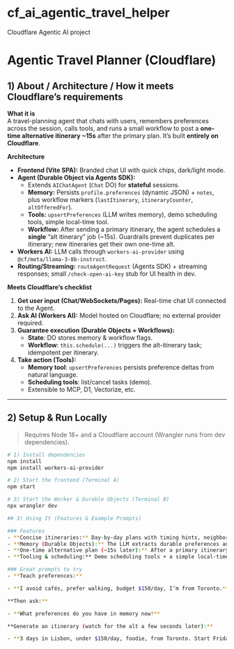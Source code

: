 # cf_ai_agentic_travel_helper
Cloudflare Agentic AI project

# Agentic Travel Planner (Cloudflare)

## 1) About / Architecture / How it meets Cloudflare’s requirements

**What it is**  
A travel-planning agent that chats with users, remembers preferences across the session, calls tools, and runs a small workflow to post a **one-time alternative itinerary ~15s** after the primary plan. It’s built **entirely on Cloudflare**.

**Architecture**
- **Frontend (Vite SPA):** Branded chat UI with quick chips, dark/light mode.
- **Agent (Durable Object via Agents SDK):**
  - Extends `AIChatAgent` (`Chat` DO) for **stateful** sessions.
  - **Memory:** Persists `profile.preferences` (dynamic JSON) + `notes`, plus workflow markers (`lastItinerary`, `itineraryCounter`, `altOfferedFor`).
  - **Tools:** `upsertPreferences` (LLM writes memory), demo scheduling tools, simple local-time tool.
  - **Workflow:** After sending a primary itinerary, the agent schedules a **single** “alt itinerary” job (~15s). Guardrails prevent duplicates per itinerary; new itineraries get their own one-time alt.
- **Workers AI:** LLM calls through `workers-ai-provider` using `@cf/meta/llama-3-8b-instruct`.
- **Routing/Streaming:** `routeAgentRequest` (Agents SDK) + streaming responses; small `/check-open-ai-key` stub for UI health in dev.

**Meets Cloudflare’s checklist**
1) **Get user input (Chat/WebSockets/Pages):** Real-time chat UI connected to the Agent.  
2) **Ask AI (Workers AI):** Model hosted on Cloudflare; no external provider required.  
3) **Guarantee execution (Durable Objects + Workflows):**  
   - **State**: DO stores memory & workflow flags.  
   - **Workflow**: `this.schedule(...)` triggers the alt-itinerary task; idempotent per itinerary.  
4) **Take action (Tools):**  
   - **Memory tool**: `upsertPreferences` persists preference deltas from natural language.  
   - **Scheduling tools**: list/cancel tasks (demo).  
   - Extensible to MCP, D1, Vectorize, etc.

---

## 2) Setup & Run Locally

> Requires Node 18+ and a Cloudflare account (Wrangler runs from dev dependencies).

```bash
# 1) Install dependencies
npm install
npm install workers-ai-provider

# 2) Start the frontend (Terminal A)
npm start

# 3) Start the Worker & Durable Objects (Terminal B)
npx wrangler dev

## 3) Using It (Features & Example Prompts)

### Features
- **Concise itineraries:** Day-by-day plans with timing hints, neighborhoods, and a simple budget band.
- **Memory (Durable Objects):** The LLM extracts durable preferences and calls `upsertPreferences`. These are summarized back into the system context on later turns.
- **One-time alternative plan (~15s later):** After a primary itinerary, the agent posts a **single** alternative for that itinerary. If you request another itinerary later, it will schedule one more (still one-per-itinerary).
- **Tooling & scheduling:** Demo scheduling tools + a simple local-time tool. Easy to extend (weather, bookings, MCP, etc.).

### Great prompts to try
- **Teach preferences:**  

- **I avoid cafés, prefer walking, budget $150/day, I’m from Toronto.**

**Then ask:**

- **What preferences do you have in memory now?**

**Generate an itinerary (watch for the alt a few seconds later):**

- **3 days in Lisbon, under $150/day, foodie, from Toronto. Start Friday.**

